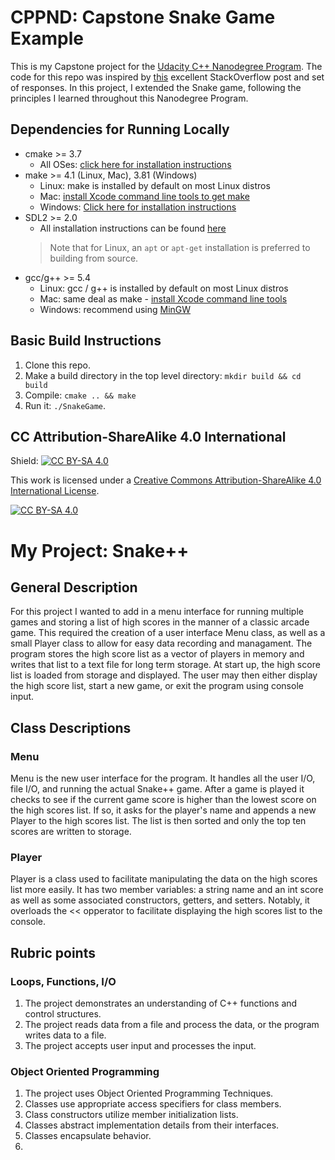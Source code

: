 # CPPND: Capstone Snake Game Example

This is my Capstone project for the [Udacity C++ Nanodegree Program](https://www.udacity.com/course/c-plus-plus-nanodegree--nd213). The code for this repo was inspired by [this](https://codereview.stackexchange.com/questions/212296/snake-game-in-c-with-sdl) excellent StackOverflow post and set of responses. In this project, I extended the Snake game, following the principles I learned throughout this Nanodegree Program.

## Dependencies for Running Locally
* cmake >= 3.7
  * All OSes: [click here for installation instructions](https://cmake.org/install/)
* make >= 4.1 (Linux, Mac), 3.81 (Windows)
  * Linux: make is installed by default on most Linux distros
  * Mac: [install Xcode command line tools to get make](https://developer.apple.com/xcode/features/)
  * Windows: [Click here for installation instructions](http://gnuwin32.sourceforge.net/packages/make.htm)
* SDL2 >= 2.0
  * All installation instructions can be found [here](https://wiki.libsdl.org/Installation)
  >Note that for Linux, an `apt` or `apt-get` installation is preferred to building from source. 
* gcc/g++ >= 5.4
  * Linux: gcc / g++ is installed by default on most Linux distros
  * Mac: same deal as make - [install Xcode command line tools](https://developer.apple.com/xcode/features/)
  * Windows: recommend using [MinGW](http://www.mingw.org/)

## Basic Build Instructions

1. Clone this repo.
2. Make a build directory in the top level directory: `mkdir build && cd build`
3. Compile: `cmake .. && make`
4. Run it: `./SnakeGame`.


## CC Attribution-ShareAlike 4.0 International


Shield: [![CC BY-SA 4.0][cc-by-sa-shield]][cc-by-sa]

This work is licensed under a
[Creative Commons Attribution-ShareAlike 4.0 International License][cc-by-sa].

[![CC BY-SA 4.0][cc-by-sa-image]][cc-by-sa]

[cc-by-sa]: http://creativecommons.org/licenses/by-sa/4.0/
[cc-by-sa-image]: https://licensebuttons.net/l/by-sa/4.0/88x31.png
[cc-by-sa-shield]: https://img.shields.io/badge/License-CC%20BY--SA%204.0-lightgrey.svg

# My Project: Snake++

## General Description

For this project I wanted to add in a menu interface for running multiple games and storing a list of high scores in the manner of a classic arcade game. This required the creation of a user interface Menu class, as well as a small Player class to allow for easy data recording and managament. The program stores the high score list as a vector of players in memory and writes that list to a text file for long term storage. At start up, the high score list is loaded from storage and displayed. The user may then either display the high score list, start a new game, or exit the program using console input.

## Class Descriptions

### Menu

Menu is the new user interface for the program. It handles all the user I/O, file I/O, and running the actual Snake++ game. After a game is played it checks to see if the current game score is higher than the lowest score on the high scores list. If so, it asks for the player's name and appends a new Player to the high scores list. The list is then sorted and only the top ten scores are written to storage.

### Player

Player is a class used to facilitate manipulating the data on the high scores list more easily. It has two member variables: a string name and an int score as well as some associated constructors, getters, and setters. Notably, it overloads the << opperator to facilitate displaying the high scores list to the console.

## Rubric points 

### Loops, Functions, I/O

1. The project demonstrates an understanding of C++ functions and control structures.
2. The project reads data from a file and process the data, or the program writes data to a file.
3. The project accepts user input and processes the input.

### Object Oriented Programming

1. The project uses Object Oriented Programming Techniques.
2. Classes use appropriate access specifiers for class members.
3. Class constructors utilize member initialization lists.
4. Classes abstract implementation details from their interfaces.
5. Classes encapsulate behavior.
6. 